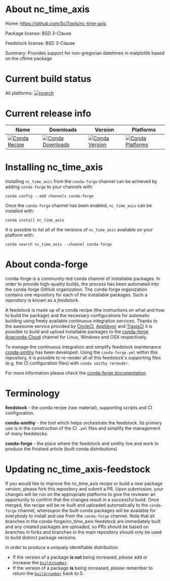 About nc_time_axis
==================

Home: https://github.com/SciTools/nc-time-axis

Package license: BSD 3-Clause

Feedstock license: BSD 3-Clause

Summary: Provides support for non-gregorian datetimes in matplotlib based on the cftime package



Current build status
====================

All platforms:
[![noarch](https://img.shields.io/circleci/project/github/conda-forge/nc_time_axis-feedstock/master.svg?label=noarch)](https://circleci.com/gh/conda-forge/nc_time_axis-feedstock)

Current release info
====================

| Name | Downloads | Version | Platforms |
| --- | --- | --- | --- |
| [![Conda Recipe](https://img.shields.io/badge/recipe-nc_time_axis-green.svg)](https://anaconda.org/conda-forge/nc_time_axis) | [![Conda Downloads](https://img.shields.io/conda/dn/conda-forge/nc_time_axis.svg)](https://anaconda.org/conda-forge/nc_time_axis) | [![Conda Version](https://img.shields.io/conda/vn/conda-forge/nc_time_axis.svg)](https://anaconda.org/conda-forge/nc_time_axis) | [![Conda Platforms](https://img.shields.io/conda/pn/conda-forge/nc_time_axis.svg)](https://anaconda.org/conda-forge/nc_time_axis) |

Installing nc_time_axis
=======================

Installing `nc_time_axis` from the `conda-forge` channel can be achieved by adding `conda-forge` to your channels with:

```
conda config --add channels conda-forge
```

Once the `conda-forge` channel has been enabled, `nc_time_axis` can be installed with:

```
conda install nc_time_axis
```

It is possible to list all of the versions of `nc_time_axis` available on your platform with:

```
conda search nc_time_axis --channel conda-forge
```


About conda-forge
=================

conda-forge is a community-led conda channel of installable packages.
In order to provide high-quality builds, the process has been automated into the
conda-forge GitHub organization. The conda-forge organization contains one repository
for each of the installable packages. Such a repository is known as a *feedstock*.

A feedstock is made up of a conda recipe (the instructions on what and how to build
the package) and the necessary configurations for automatic building using freely
available continuous integration services. Thanks to the awesome service provided by
[CircleCI](https://circleci.com/), [AppVeyor](http://www.appveyor.com/)
and [TravisCI](https://travis-ci.org/) it is possible to build and upload installable
packages to the [conda-forge](https://anaconda.org/conda-forge)
[Anaconda-Cloud](http://docs.anaconda.org/) channel for Linux, Windows and OSX respectively.

To manage the continuous integration and simplify feedstock maintenance
[conda-smithy](http://github.com/conda-forge/conda-smithy) has been developed.
Using the ``conda-forge.yml`` within this repository, it is possible to re-render all of
this feedstock's supporting files (e.g. the CI configuration files) with ``conda smithy rerender``.

For more information please check the [conda-forge documentation](https://conda-forge.org/docs/).

Terminology
===========

**feedstock** - the conda recipe (raw material), supporting scripts and CI configuration.

**conda-smithy** - the tool which helps orchestrate the feedstock.
                   Its primary use is in the construction of the CI ``.yml`` files
                   and simplify the management of *many* feedstocks.

**conda-forge** - the place where the feedstock and smithy live and work to
                  produce the finished article (built conda distributions)


Updating nc_time_axis-feedstock
===============================

If you would like to improve the nc_time_axis recipe or build a new
package version, please fork this repository and submit a PR. Upon submission,
your changes will be run on the appropriate platforms to give the reviewer an
opportunity to confirm that the changes result in a successful build. Once
merged, the recipe will be re-built and uploaded automatically to the
`conda-forge` channel, whereupon the built conda packages will be available for
everybody to install and use from the `conda-forge` channel.
Note that all branches in the conda-forge/nc_time_axis-feedstock are
immediately built and any created packages are uploaded, so PRs should be based
on branches in forks and branches in the main repository should only be used to
build distinct package versions.

In order to produce a uniquely identifiable distribution:
 * If the version of a package **is not** being increased, please add or increase
   the [``build/number``](http://conda.pydata.org/docs/building/meta-yaml.html#build-number-and-string).
 * If the version of a package **is** being increased, please remember to return
   the [``build/number``](http://conda.pydata.org/docs/building/meta-yaml.html#build-number-and-string)
   back to 0.